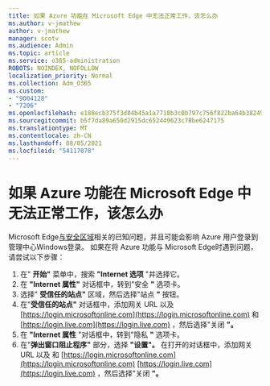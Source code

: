 ```yaml
---
title: 如果 Azure 功能在 Microsoft Edge 中无法正常工作，该怎么办
ms.author: v-jmathew
author: v-jmathew
manager: scotv
ms.audience: Admin
ms.topic: article
ms.service: o365-administration
ROBOTS: NOINDEX, NOFOLLOW
localization_priority: Normal
ms.collection: Adm_O365
ms.custom:
- "9004128"
- "7206"
ms.openlocfilehash: e188ecb375f3d84b45a1a7718b3c0b797c756f822ba64b3824976fe79c1e8298
ms.sourcegitcommit: b5f7da89a650d2915dc652449623c78be6247175
ms.translationtype: MT
ms.contentlocale: zh-CN
ms.lasthandoff: 08/05/2021
ms.locfileid: "54117078"
---
```

# <a name="what-to-do-if-azure-features-dont-work-properly-in-microsoft-edge"></a>如果 Azure 功能在 Microsoft Edge 中无法正常工作，该怎么办

Microsoft Edge[与安全区域](https://go.microsoft.com/fwlink/?linkid=2140608)相关的已知问题，并且可能会影响 Azure 用户登录到管理中心Windows登录。 如果在将 Azure 功能与 Microsoft Edge时遇到问题，请尝试以下步骤：

1. 在" **开始"** 菜单中，搜索 **"Internet 选项** "并选择它。
2. 在 **"Internet 属性"** 对话框中，转到"安全 **"** 选项卡。
3. 选择" **受信任的站点"** 区域，然后选择"站点 **"** 按钮。
4. 在"**受信任的站点"** 对话框中，添加网关 URL 以及 [https://login.microsoftonline.com](https://login.microsoftonline.com) 和 [https://login.live.com](https://login.live.com) ，然后选择"关闭 **"。**
5. 在 **"Internet 属性** "对话框中，转到"隐私 **"** 选项卡。
6. 在"**弹出窗口阻止程序"** 部分，选择 **"设置"。** 在打开的对话框中，添加网关 URL 以及 和 [https://login.microsoftonline.com](https://login.microsoftonline.com) [https://login.live.com](https://login.live.com) ，然后选择"关闭 **"。**

